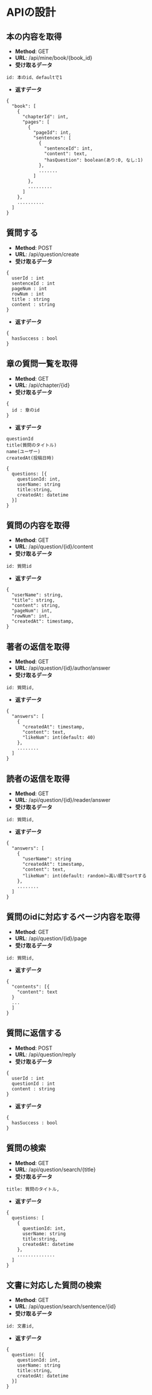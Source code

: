 # APIの設計
## 本の内容を取得
- **Method**: GET
- **URL**: /api/mine/book/{book_id}
- **受け取るデータ**
```
id: 本のid、defaultで1
```
- **返すデータ**
```
{
  "book": [
    {
      "chapterId": int,
      "pages": [
        {
          "pageId": int,
          "sentences": [
            {
              "sentenceId": int,
              "content": text,
              "hasQuestion": boolean(あり:0, なし:1)
            },
            .......
          ]
        },
        .........
      ]
    },
    ..........
  ]
}
```

## 質問する
- **Method**: POST
- **URL**: /api/question/create
- **受け取るデータ**
```
{
  userId : int
  sentenceId : int
  pageNum : int
  rowNum : int
  title : string
  content : string
}
```
- **返すデータ**
```
{
  hasSuccess : bool
}

```

## 章の質問一覧を取得
- **Method**: GET
- **URL**: /api/chapter/{id}
- **受け取るデータ**
```
{
  id : 章のid
}
```
- **返すデータ**
```
questionId
title(質問のタイトル)
name(ユーザー)
createdAt(投稿日時)

{
  questions: [{
    questionId: int,
    userName: string
    title:string,
    createdAt: datetime
  }]
}

```


## 質問の内容を取得
- **Method**: GET
- **URL**: /api/question/{id}/content
- **受け取るデータ**
```
id: 質問id
```
- **返すデータ**
```
{
  "userName": string,
  "title": string,
  "content": string,
  "pageNum": int,
  "rowNum": int,
  "createdAt": timestamp,
}
```

## 著者の返信を取得
- **Method**: GET
- **URL**: /api/question/{id}/author/answer
- **受け取るデータ**
```
id: 質問id,
```
- **返すデータ**
```
{
  "answers": [
    {
      "createdAt": timestamp,
      "content": text,
      "likeNum": int(default: 40)
    },
    ........
  ]
}
```

## 読者の返信を取得
- **Method**: GET
- **URL**: /api/question/{id}/reader/answer
- **受け取るデータ**
```
id: 質問id,
```
- **返すデータ**
```
{
  "answers": [
    {
      "userName": string
      "createdAt": timestamp,
      "content": text,
      "likeNum": int(default: random)←高い順でsortする
    },
    ........
  ]
}
```

## 質問のidに対応するページ内容を取得
- **Method**: GET
- **URL**: /api/question/{id}/page
- **受け取るデータ**
```
id: 質問id,
```
- **返すデータ**
```
{
  "contents": [{
    "content": text
  }
  ...
  ]
}
```

## 質問に返信する
- **Method**: POST
- **URL**: /api/question/reply
- **受け取るデータ**
```
{
  userId : int
  questionId : int
  content : string
}
```
- **返すデータ**
```
{
  hasSuccess : bool
}
```

## 質問の検索
- **Method**: GET
- **URL**: /api/question/search/{title}
- **受け取るデータ**
```
title: 質問のタイトル,
```
- **返すデータ**
```
{
  questions: [
    {
      questionId: int,
      userName: string
      title:string,
      createdAt: datetime
    },
    ..............
  ]
}
```

## 文書に対応した質問の検索
- **Method**: GET
- **URL**: /api/question/search/sentence/{id}
- **受け取るデータ**
```
id: 文書id,
```
- **返すデータ**
```
{
  question: [{
    questionId: int,
    userName: string
    title:string,
    createdAt: datetime
  }]
}
```
